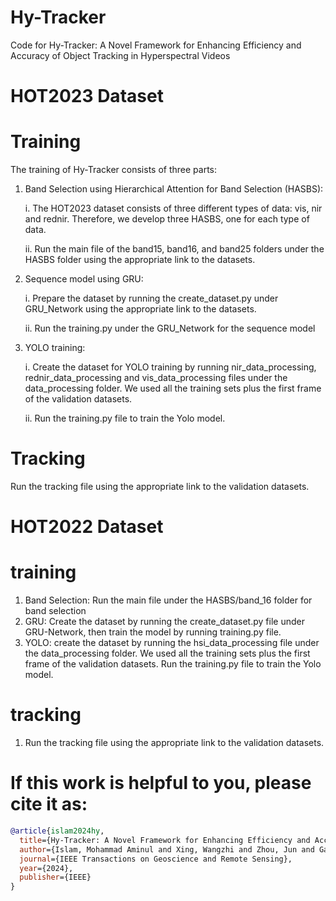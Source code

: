 # Hy-Tracker
Code for Hy-Tracker: A Novel Framework for Enhancing Efficiency and Accuracy of Object Tracking in Hyperspectral Videos
# HOT2023 Dataset
# Training
The training of Hy-Tracker consists of three parts:
1. Band Selection using Hierarchical Attention for Band Selection (HASBS):
   
   i. The HOT2023 dataset consists of three different types of data: vis, nir and rednir. Therefore, we develop three HASBS, one for each type of data.
   
   ii. Run the main file of the band15, band16, and band25 folders under the HASBS folder using the appropriate link to the datasets.
3. Sequence model using GRU:
   
   i. Prepare the dataset by running the create_dataset.py under GRU_Network using the appropriate link to the datasets.
   
   ii. Run the training.py under the GRU_Network for the sequence model
5. YOLO training:

   i. Create the dataset for YOLO training by running nir_data_processing, rednir_data_processing and vis_data_processing files under the data_processing folder. We used all the training sets plus the first frame of the validation datasets. 

   ii. Run the training.py file to train the Yolo model.


# Tracking
Run the tracking file using the appropriate link to the validation datasets.


# HOT2022 Dataset
# training
1. Band Selection: Run the main file under the HASBS/band_16 folder for band selection
2. GRU: Create the dataset by running the create_dataset.py file under GRU-Network, then train the model by running training.py file.
3. YOLO: create the dataset by running the hsi_data_processing file under the data_processing folder. We used all the training sets plus the first frame of the validation datasets. Run the training.py file to train the Yolo model.
# tracking
1. Run the tracking file using the appropriate link to the validation datasets.

# If this work is helpful to you, please cite it as:
```bibtex
@article{islam2024hy,
  title={Hy-Tracker: A Novel Framework for Enhancing Efficiency and Accuracy of Object Tracking in Hyperspectral Videos},
  author={Islam, Mohammad Aminul and Xing, Wangzhi and Zhou, Jun and Gao, Yongsheng and Paliwal, Kuldip K},
  journal={IEEE Transactions on Geoscience and Remote Sensing},
  year={2024},
  publisher={IEEE}
}


